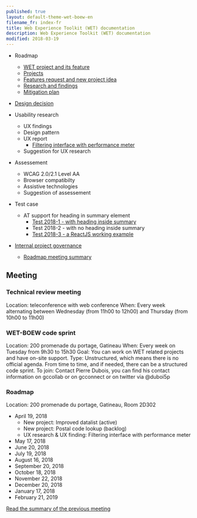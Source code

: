 ```yaml
---
published: true
layout: default-theme-wet-boew-en
filename_fr: index-fr
title: Web Experience Toolkit (WET) documentation
description: Web Experience Toolkit (WET) documentation
modified: 2018-03-19
---
```


* Roadmap
	* [WET project and its feature](roadmap-en.html)
	* [Projects](projects-en.html)
	* [Features request and new project idea](projects-en.html#featurerequest)
	* [Research and findings](research-en.html)
	* [Mitigation plan](mitigation-en.html)
* [Design decision](decision/index-en.html)
* Usability research
	* UX findings
	* Design pattern
	* UX report
		* [Filtering interface with performance meter](ux-reports/2018-1.html)
	* Suggestion for UX research
* Assessement
	* WCAG 2.0/2.1 Level AA
	* Browser compatibilty
	* Assistive technologies
	* Suggestion of assessement
* Test case
	* AT support for heading in summary element
		* [Test 2018-1 - with heading inside summary](testcase/2018-1.html)
		* Test 2018-2 - with no heading inside summary
		* [Test 2018-3 - a ReactJS working example](testcase/2018-3.html)

* [Internal project governance](governance/index-en.html)
	* [Roadmap meeting summary](governance/meeting.html)

## Meeting

### Technical review meeting
Location: teleconference with web conference
When: Every week alternating between Wednesday (from 11h00 to 12h00) and Thursday (from 10h00 to 11h00)

### WET-BOEW code sprint
Location: 200 promenade du portage, Gatineau
When: Every week on Tuesday from 9h30 to 15h30
Goal: You can work on WET related projects and have on-site support.
Type: Unstructured, which means there is no official agenda. From time to time, and if needed, there can be a structured code sprint.
To join: Contact Pierre Dubois, you can find his contact information on gccollab or on gcconnect or on twitter via @duboi5p

### Roadmap
Location: 200 promenade du portage, Gatineau, Room 2D302

* April 19, 2018
	* New project: Improved datalist (active)
	* New project: Postal code lookup (backlog)
	* UX research & UX finding: Filtering interface with performance meter
* May 17, 2018
* June 20, 2018
* July 19, 2018
* August 16, 2018
* September 20, 2018
* October 18, 2018
* November 22, 2018
* December 20, 2018
* January 17, 2018
* February 21, 2019

[Read the summary of the previous meeting](governance/meeting.html)